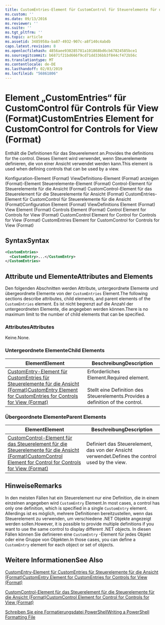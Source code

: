 ```yaml
---
title: CustomEntries-Element für CustomControl für Steuerelemente für die Ansicht (Format) | Microsoft-Dokumentation
ms.custom: ''
ms.date: 09/13/2016
ms.reviewer: ''
ms.suite: ''
ms.tgt_pltfrm: ''
ms.topic: article
ms.assetid: 3485958a-ba87-4932-907c-a8f140c4abdb
caps.latest.revision: 8
ms.openlocfilehash: 4856aee930285781a101868bd6cb67824585bce1
ms.sourcegitcommit: b6871f21bd666f9cd71dd336bb3f844cf472b56c
ms.translationtype: MT
ms.contentlocale: de-DE
ms.lasthandoff: 02/03/2019
ms.locfileid: "56861806"
---
```

# <a name="customentries-element-for-customcontrol-for-controls-for-view-format"></a><span data-ttu-id="db118-102">Element „CustomEntries“ für CustomControl für Controls für View (Format)</span><span class="sxs-lookup"><span data-stu-id="db118-102">CustomEntries Element for CustomControl for Controls for View (Format)</span></span>

<span data-ttu-id="db118-103">Enthält die Definitionen für das Steuerelement an.</span><span class="sxs-lookup"><span data-stu-id="db118-103">Provides the definitions for the control.</span></span> <span data-ttu-id="db118-104">Dieses Element wird verwendet, wenn Steuerelemente definieren, die von einer Ansicht verwendet werden kann.</span><span class="sxs-lookup"><span data-stu-id="db118-104">This element is used when defining controls that can be used by a view.</span></span>

<span data-ttu-id="db118-105">Konfiguration-Element (Format) ViewDefinitions-Element (Format) anzeigen (Format)-Element Steuerelemente-Element (Format) Control-Element für Steuerelemente für die Ansicht (Format) CustomControl-Element für das Steuerelement für die Steuerelemente für Ansicht (Format) CustomEntries-Element für CustomControl für Steuerelemente für die Ansicht (Format)</span><span class="sxs-lookup"><span data-stu-id="db118-105">Configuration Element (Format) ViewDefinitions Element (Format) View Element (Format) Controls Element (Format) Control Element for Controls for View (Format) CustomControl Element for Control for Controls for View (Format) CustomEntries Element for CustomControl for Controls for View (Format)</span></span>

## <a name="syntax"></a><span data-ttu-id="db118-106">Syntax</span><span class="sxs-lookup"><span data-stu-id="db118-106">Syntax</span></span>

```xml
<CustomEntries>
  <CustomEntry>...</CustomEntry>
</CustomEntries>
```

## <a name="attributes-and-elements"></a><span data-ttu-id="db118-107">Attribute und Elemente</span><span class="sxs-lookup"><span data-stu-id="db118-107">Attributes and Elements</span></span>

<span data-ttu-id="db118-108">Den folgenden Abschnitten werden Attribute, untergeordnete Elemente und übergeordnete Elemente von der `CustomEntries` Element.</span><span class="sxs-lookup"><span data-stu-id="db118-108">The following sections describe attributes, child elements, and parent elements of the `CustomEntries` element.</span></span> <span data-ttu-id="db118-109">Es ist nicht begrenzt auf die Anzahl der untergeordneten Elemente, die angegeben werden können.</span><span class="sxs-lookup"><span data-stu-id="db118-109">There is no maximum limit to the number of child elements that can be specified.</span></span>

### <a name="attributes"></a><span data-ttu-id="db118-110">Attributes</span><span class="sxs-lookup"><span data-stu-id="db118-110">Attributes</span></span>

<span data-ttu-id="db118-111">Keine.</span><span class="sxs-lookup"><span data-stu-id="db118-111">None.</span></span>

### <a name="child-elements"></a><span data-ttu-id="db118-112">Untergeordnete Elemente</span><span class="sxs-lookup"><span data-stu-id="db118-112">Child Elements</span></span>

|<span data-ttu-id="db118-113">Element</span><span class="sxs-lookup"><span data-stu-id="db118-113">Element</span></span>|<span data-ttu-id="db118-114">Beschreibung</span><span class="sxs-lookup"><span data-stu-id="db118-114">Description</span></span>|
|-------------|-----------------|
|[<span data-ttu-id="db118-115">CustomEntry-Element für CustomEntries für Steuerelemente für die Ansicht (Format)</span><span class="sxs-lookup"><span data-stu-id="db118-115">CustomEntry Element for CustomEntries for Controls for View (Format)</span></span>](./customentry-element-for-customentries-for-controls-for-view-format.md)|<span data-ttu-id="db118-116">Erforderliches Element.</span><span class="sxs-lookup"><span data-stu-id="db118-116">Required element.</span></span><br /><br /> <span data-ttu-id="db118-117">Stellt eine Definition des Steuerelements.</span><span class="sxs-lookup"><span data-stu-id="db118-117">Provides a definition of the control.</span></span>|

### <a name="parent-elements"></a><span data-ttu-id="db118-118">Übergeordnete Elemente</span><span class="sxs-lookup"><span data-stu-id="db118-118">Parent Elements</span></span>

|<span data-ttu-id="db118-119">Element</span><span class="sxs-lookup"><span data-stu-id="db118-119">Element</span></span>|<span data-ttu-id="db118-120">Beschreibung</span><span class="sxs-lookup"><span data-stu-id="db118-120">Description</span></span>|
|-------------|-----------------|
|[<span data-ttu-id="db118-121">CustomControl-Element für das Steuerelement für die Steuerelemente für die Ansicht (Format)</span><span class="sxs-lookup"><span data-stu-id="db118-121">CustomControl Element for Control for Controls for View (Format)</span></span>](./customcontrol-element-for-control-for-controls-for-view-format.md)|<span data-ttu-id="db118-122">Definiert das Steuerelement, das von der Ansicht verwendet.</span><span class="sxs-lookup"><span data-stu-id="db118-122">Defines the control used by the view.</span></span>|

## <a name="remarks"></a><span data-ttu-id="db118-123">Hinweise</span><span class="sxs-lookup"><span data-stu-id="db118-123">Remarks</span></span>

<span data-ttu-id="db118-124">In den meisten Fällen hat ein Steuerelement nur eine Definition, die in einem einzelnen angegeben wird `CustomEntry` Element.</span><span class="sxs-lookup"><span data-stu-id="db118-124">In most cases, a control has only one definition, which is specified in a single `CustomEntry` element.</span></span> <span data-ttu-id="db118-125">Allerdings ist es möglich, mehrere Definitionen bereitzustellen, wenn das Steuerelement zu verwenden, um verschiedene .NET Objekte angezeigt werden sollen.</span><span class="sxs-lookup"><span data-stu-id="db118-125">However, it is possible to provide multiple definitions if you want to use the same control to display different .NET objects.</span></span> <span data-ttu-id="db118-126">In diesen Fällen können Sie definieren eine `CustomEntry` -Element für jedes Objekt oder eine Gruppe von Objekten.</span><span class="sxs-lookup"><span data-stu-id="db118-126">In those cases, you can define a `CustomEntry` element for each object or set of objects.</span></span>

## <a name="see-also"></a><span data-ttu-id="db118-127">Weitere Informationen</span><span class="sxs-lookup"><span data-stu-id="db118-127">See Also</span></span>

[<span data-ttu-id="db118-128">CustomEntry-Element für CustomEntries für Steuerelemente für die Ansicht (Format)</span><span class="sxs-lookup"><span data-stu-id="db118-128">CustomEntry Element for CustomEntries for Controls for View (Format)</span></span>](./customentry-element-for-customentries-for-controls-for-view-format.md)

[<span data-ttu-id="db118-129">CustomControl-Element für das Steuerelement für die Steuerelemente für die Ansicht (Format)</span><span class="sxs-lookup"><span data-stu-id="db118-129">CustomControl Element for Control for Controls for View (Format)</span></span>](./customcontrol-element-for-control-for-controls-for-view-format.md)

[<span data-ttu-id="db118-130">Schreiben Sie eine Formatierungsdatei PowerShell</span><span class="sxs-lookup"><span data-stu-id="db118-130">Writing a PowerShell Formatting File</span></span>](./writing-a-powershell-formatting-file.md)
